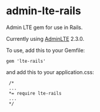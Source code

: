 # admin-lte-rails
Admin LTE gem for use in Rails.

Currently using [AdminLTE](https://github.com/almasaeed2010/AdminLTE/issues) 2.3.0.

To use, add this to your Gemfile:
```
gem 'lte-rails'
```

and add this to your application.css:

```
 /*
 ...
 *= require lte-rails
 ...
 */
```
